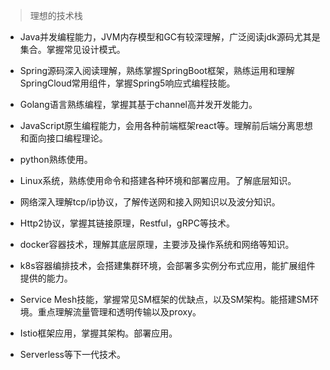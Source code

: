 
> 理想的技术栈

* Java并发编程能力，JVM内存模型和GC有较深理解，广泛阅读jdk源码尤其是集合。掌握常见设计模式。

* Spring源码深入阅读理解，熟练掌握SpringBoot框架，熟练运用和理解SpringCloud常用组件，掌握Spring5响应式编程技能。

* Golang语言熟练编程，掌握其基于channel高并发开发能力。

* JavaScript原生编程能力，会用各种前端框架react等。理解前后端分离思想和面向接口编程理论。

* python熟练使用。

* Linux系统，熟练使用命令和搭建各种环境和部署应用。了解底层知识。

* 网络深入理解tcp/ip协议，了解传送网和接入网知识以及波分知识。

* Http2协议，掌握其链接原理，Restful，gRPC等技术。

* docker容器技术，理解其底层原理，主要涉及操作系统和网络等知识。

* k8s容器编排技术，会搭建集群环境，会部署多实例分布式应用，能扩展组件提供的能力。

* Service Mesh技能，掌握常见SM框架的优缺点，以及SM架构。能搭建SM环境。重点理解流量管理和透明传输以及proxy。

* Istio框架应用，掌握其架构。部署应用。

* Serverless等下一代技术。

